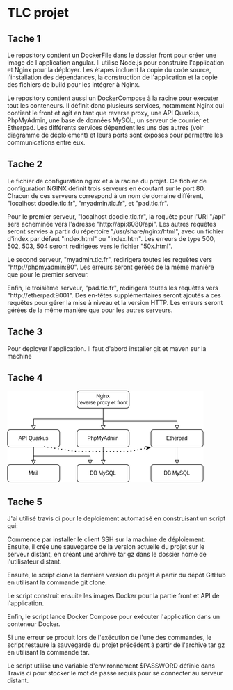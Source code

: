 
# TLC projet

## Tache 1

Le repository contient un DockerFile dans le dossier front pour créer une image de l'application angular. Il utilise Node.js pour construire l'application et Nginx pour la déployer. Les étapes incluent la copie du code source, l'installation des dépendances, la construction de l'application et la copie des fichiers de build pour les intégrer à Nginx.  

Le repository contient aussi un DockerCompose à la racine pour executer tout les conteneurs. Il définit donc plusieurs services, notamment Nginx qui contient le front et agit en tant que reverse proxy, une API Quarkus, PhpMyAdmin, une base de données MySQL, un serveur de courrier et Etherpad. Les différents services dépendent les uns des autres (voir diagramme de déploiement) et leurs ports sont exposés pour permettre les communications entre eux.  

## Tache 2

Le fichier de configuration nginx et à la racine du projet. Ce fichier de configuration NGINX définit trois serveurs en écoutant sur le port 80. Chacun de ces serveurs correspond à un nom de domaine différent, "localhost doodle.tlc.fr", "myadmin.tlc.fr", et "pad.tlc.fr".  

Pour le premier serveur, "localhost doodle.tlc.fr", la requête pour l'URI "/api" sera acheminée vers l'adresse "http://api:8080/api". Les autres requêtes seront servies à partir du répertoire "/usr/share/nginx/html", avec un fichier d'index par défaut "index.html" ou "index.htm". Les erreurs de type 500, 502, 503, 504 seront redirigées vers le fichier "50x.html".  

Le second serveur, "myadmin.tlc.fr", redirigera toutes les requêtes vers "http://phpmyadmin:80". Les erreurs seront gérées de la même manière que pour le premier serveur.  

Enfin, le troisième serveur, "pad.tlc.fr", redirigera toutes les requêtes vers "http://etherpad:9001". Des en-têtes supplémentaires seront ajoutés à ces requêtes pour gérer la mise à niveau et la version HTTP. Les erreurs seront gérées de la même manière que pour les autres serveurs.

## Tache 3

Pour deployer l'application. Il faut d'abord installer git et maven sur la machine
## Tache 4

![App Screenshot](https://github.com/thomasbalcou/TLCprojet/blob/main/DiagrammeDeploiement.png)

## Tache 5

J'ai utilisé travis ci pour le deploiement automatisé en construisant un script qui:  

Commence par installer le client SSH sur la machine de déploiement. Ensuite, il crée une sauvegarde de la version actuelle du projet sur le serveur distant, en créant une archive tar gz dans le dossier home de l'utilisateur distant.  

Ensuite, le script clone la dernière version du projet à partir du dépôt GitHub en utilisant la commande git clone.  

Le script construit ensuite les images Docker pour la partie front et API de l'application.  

Enfin, le script lance Docker Compose pour exécuter l'application dans un conteneur Docker.  

 Si une erreur se produit lors de l'exécution de l'une des commandes, le script restaure la sauvegarde du projet précédent à partir de l'archive tar gz en utilisant la commande tar.  
 
Le script utilise une variable d'environnement $PASSWORD définie dans Travis ci pour stocker le mot de passe requis pour se connecter au serveur distant.  
